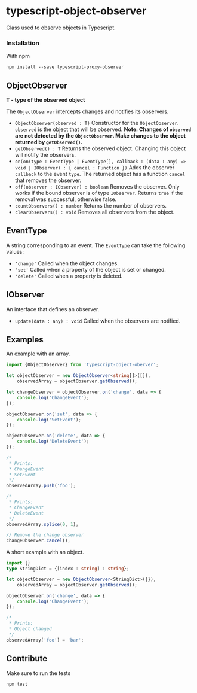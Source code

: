 # typescript-object-observer
Class used to observe objects in Typescript.

### Installation
With npm
```
npm install --save typescript-proxy-observer
```

## ObjectObserver<T>
**T - type of the observed object**

The `ObjectObserver` intercepts changes and notifies its observers.

* `ObjectObserver(observed : T)`
Constructor for the `ObjectObserver`. `observed` is the object that will be observed.
**Note: Changes of `observed` are not detected by the `ObjectObserver`. Make changes to the object returned by `getObserved()`.**
* `getObserved() : T`
Returns the observed object. Changing this object will notify the observers.
* `on(on(type : EventType | EventType[], callback : (data : any) => void | IObserver) : { cancel : Function })`
Adds the observer `callback` to the event `type`. The returned object has a function `cancel` that removes the observer.
* `off(observer : IObserver) : boolean`
Removes the observer. Only works if the bound observer is of type `IObserver`. Returns `true` if the removal was successful, otherwise false.
* `countObservers() : number`
Returns the number of observers.
* `clearObservers() : void`
Removes all observers from the object.

## EventType
A string corresponding to an event. The `EventType` can take the following values:
* `'change'`
Called when the object changes.
* `'set'`
Called when a property of the object is set or changed.
* `'delete'`
Called when a property is deleted.

## IObserver
An interface that defines an observer.

* `update(data : any) : void`
Called when the observers are notified.

## Examples
An example with an array.
```typescript
import {ObjectObserver} from 'typescript-object-oberver';

let objectObserver = new ObjectObserver<string[]>([]),
    observedArray = objectObserver.getObserved();

let changeObserver = objectObserver.on('change', data => {
    console.log('ChangeEvent');
});

objectObserver.on('set', data => {
    console.log('SetEvent');
});

objectObserver.on('delete', data => {
    console.log('DeleteEvent');
});

/*
 * Prints:
 * ChangeEvent
 * SetEvent
 */
observedArray.push('foo');

/*
 * Prints:
 * ChangeEvent
 * DeleteEvent
 */
observedArray.splice(0, 1);

// Remove the change observer
changeObserver.cancel();
```

A short example with an object.
```typescript
import {}
type StringDict = {[index : string] : string};

let objectObserver = new ObjectObserver<StringDict>({}),
    observedArray = objectObserver.getObserved();

objectObserver.on('change', data => {
    console.log('ChangeEvent');
});

/*
 * Prints:
 * Object changed
 */
observedArray['foo'] = 'bar';
```

## Contribute
Make sure to run the tests
```
npm test
```